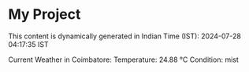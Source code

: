 # My Project

This content is dynamically generated in Indian Time (IST): 2024-07-28 04:17:35 IST


Current Weather in Coimbatore:
Temperature: 24.88 °C
Condition: mist
